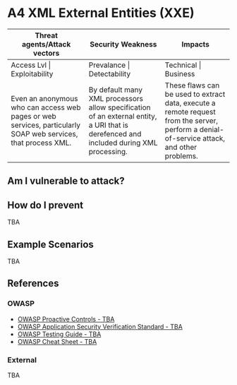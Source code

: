 # A4 XML External Entities (XXE)

| Threat agents/Attack vectors | Security Weakness           | Impacts               |
| ---------------------------- | --------------------------- | --------------------- |
| Access Lvl \| Exploitability | Prevalance \| Detectability | Technical \| Business |
| Even an anonymous who can access web pages or web services, particularly SOAP web services, that process XML. | By default many XML processors allow specification of an external entity, a URI that is derefenced and included during XML processing. | These flaws can be used to extract data, execute a remote request from the server, perform a denial-of-service attack, and other problems. | 

## Am I vulnerable to attack?



## How do I prevent

TBA

## Example Scenarios

TBA

## References

### OWASP
* [OWASP Proactive Controls - TBA]()
* [OWASP Application Security Verification Standard - TBA]()
* [OWASP Testing Guide - TBA]()
* [OWASP Cheat Sheet - TBA]()

### External

TBA
